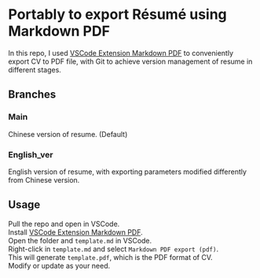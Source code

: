 # Portably to export Résumé using Markdown PDF

In this repo, I used [VSCode Extension Markdown PDF](https://marketplace.visualstudio.com/items?itemName=yzane.markdown-pdf) to conveniently export CV to PDF file, with Git to achieve version management of resume in different stages.

## Branches

### Main
Chinese version of resume. (Default)

### English_ver
English version of resume, with exporting parameters modified differently from Chinese version.

## Usage

Pull the repo and open in VSCode. \
Install [VSCode Extension Markdown PDF](https://marketplace.visualstudio.com/items?itemName=yzane.markdown-pdf).\
Open the folder and `template.md` in VSCode.\
Right-click in `template.md` and select `Markdown PDF export (pdf)`.\
This will generate `template.pdf`, which is the PDF format of CV.\
Modify or update as your need.
